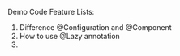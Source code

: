 Demo Code Feature Lists:

1. Difference @Configuration and @Component
2. How to use @Lazy annotation
3.  
